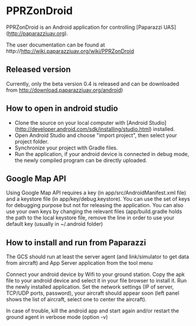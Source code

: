 PPRZonDroid
===========

PPRZonDroid is an Android application for controlling [Paparazzi UAS] (http://paparazziuav.org).

The user documentation can be found at http://http://wiki.paparazziuav.org/wiki/PPRZonDroid


Released version
----------------

Currently, only the beta version 0.4 is released and can be downloaded from http://download.paparazziuav.org/android)


How to open in android studio
-----------------------------

* Clone the source on your local computer with [Android Studio] (http://developer.android.com/sdk/installing/studio.html) installed.
* Open Android Studio and choose "import project", then select your project folder.
* Synchronize your project with Gradle files.
* Run the application, if your android device is connected in debug mode, the newly compiled program can be directly uploaded.


Google Map API
--------------

Using Google Map API requires a key (in app/src/AndroidManifest.xml file) and a keystore file (in app/key/debug.keystore).
You can use the set of keys for debugging purpose but not for releasing the application.
You can also use your own keys by changing the relevant files (app/build.gradle holds the path to the local keystore file, remove the line in order to use your default key (usually in ~/.android folder)


How to install and run from Paparazzi
-------------------------------------

The GCS should run at least the server agent (and link/simulator to get data from aircraft) and App Server application from the tool menu

Connect your android device by Wifi to your ground station.
Copy the apk file to your android device and select it in your file browser to install it.
Run the newly installed application.
Set the network settings (IP of server, TCP/UDP ports, password), your aircraft should appear soon (left panel shows the list of aircraft, select one to center the aircraft).

In case of trouble, kill the android app and start again and/or restart the ground agent in verbose mode (option -v)

